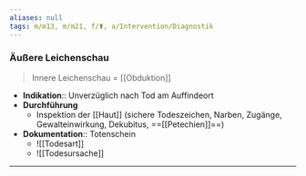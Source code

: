 ```yaml
---
aliases: null
tags: m/m13, m/m21, f/⚰️, a/Intervention/Diagnostik
---
```

### Äußere Leichenschau
> Innere Leichenschau = [[Obduktion]]
- **Indikation**:: Unverzüglich nach Tod am Auffindeort 
- **Durchführung**
	- Inspektion der [[Haut]] (sichere Todeszeichen, Narben, Zugänge, Gewalteinwirkung, Dekubitus, ==[[Petechien]]==)
- **Dokumentation**:: Totenschein
	- ![[Todesart]]
	- ![[Todesursache]]
---